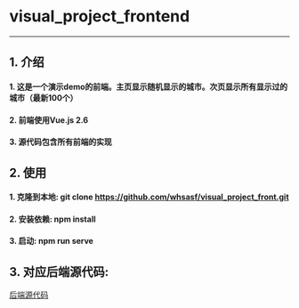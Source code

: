 # visual_project_frontend
---
## 1. 介绍
#### 1. 这是一个演示demo的前端。主页显示随机显示的城市。次页显示所有显示过的城市（最新100个）
#### 2. 前端使用Vue.js 2.6 
#### 3. 源代码包含所有前端的实现
## 2. 使用
#### 1. 克隆到本地: git clone  https://github.com/whsasf/visual_project_front.git
#### 2. 安装依赖: npm install
#### 3. 启动: npm run serve

## 3. 对应后端源代码:
[后端源代码](https://github.com/whsasf/visual_project_backend)